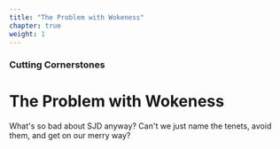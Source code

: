 ```yaml
---
title: "The Problem with Wokeness"
chapter: true
weight: 1
---
```

### Cutting Cornerstones
# The Problem with Wokeness

What's so bad about SJD anyway? Can't we just name the tenets, avoid them, and get on our merry way?
